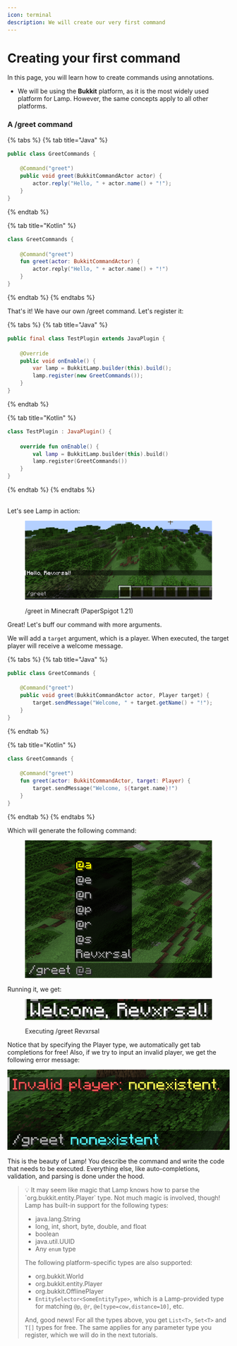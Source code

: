 ```yaml
---
icon: terminal
description: We will create our very first command
---
```


# Creating your first command

In this page, you will learn how to create commands using annotations.

* We will be using the **Bukkit** platform, as it is the most widely used platform for Lamp. However, the same concepts apply to all other platforms.

### A /greet command

{% tabs %}
{% tab title="Java" %}
```java
public class GreetCommands {

    @Command("greet")
    public void greet(BukkitCommandActor actor) {
        actor.reply("Hello, " + actor.name() + "!");
    }
}
```
{% endtab %}

{% tab title="Kotlin" %}
```kotlin
class GreetCommands {
    
    @Command("greet")
    fun greet(actor: BukkitCommandActor) {
        actor.reply("Hello, " + actor.name() + "!")
    }
}
```
{% endtab %}
{% endtabs %}

That's it! We have our own /greet command. Let's register it:

{% tabs %}
{% tab title="Java" %}
```java
public final class TestPlugin extends JavaPlugin {

    @Override
    public void onEnable() {
        var lamp = BukkitLamp.builder(this).build();
        lamp.register(new GreetCommands());
    }
}
```
{% endtab %}

{% tab title="Kotlin" %}
```kotlin
class TestPlugin : JavaPlugin() {

    override fun onEnable() {
        val lamp = BukkitLamp.builder(this).build()
        lamp.register(GreetCommands())
    }
}
```
{% endtab %}
{% endtabs %}

\
Let's see Lamp in action:

<figure><img src="../.gitbook/assets/image (1) (1).png" alt=""><figcaption><p>/greet in Minecraft (PaperSpigot 1.21)</p></figcaption></figure>

Great! Let's buff our command with more arguments.&#x20;

We will add a `target` argument, which is a player. When executed, the target player will receive a welcome message.

{% tabs %}
{% tab title="Java" %}
```java
public class GreetCommands {

    @Command("greet")
    public void greet(BukkitCommandActor actor, Player target) {
        target.sendMessage("Welcome, " + target.getName() + "!");
    }
}
```
{% endtab %}

{% tab title="Kotlin" %}
```kotlin
class GreetCommands {

    @Command("greet")
    fun greet(actor: BukkitCommandActor, target: Player) {
        target.sendMessage("Welcome, ${target.name}!")
    }
}
```
{% endtab %}
{% endtabs %}

Which will generate the following command:

<figure><img src="../.gitbook/assets/Screenshot 2024-08-27 235810.png" alt=""><figcaption></figcaption></figure>

Running it, we get:

<figure><img src="../.gitbook/assets/image (3) (1).png" alt=""><figcaption><p>Executing /greet Revxrsal</p></figcaption></figure>

Notice that by specifying the Player type, we automatically get tab completions for free! Also, if we try to input an invalid player, we get the following error message:&#x20;

<img src="../.gitbook/assets/image (4) (1).png" alt="" data-size="original">



This is the beauty of Lamp! You describe the command and write the code that needs to be executed. Everything else, like auto-completions, validation, and parsing is done under the hood.

> :bulb: It may seem like magic that Lamp knows how to parse the \`org.bukkit.entity.Player\` type. Not much magic is involved, though! Lamp has built-in support for the following types:
>
> * java.lang.String
> * long, int, short, byte, double, and float
> * boolean
> * java.util.UUID
> * Any `enum` type
>
> The following platform-specific types are also supported:
>
> * org.bukkit.World
> * org.bukkit.entity.Player
> * org.bukkit.OfflinePlayer&#x20;
> * `EntitySelector<SomeEntityType>`, which is a Lamp-provided type for matching `@p`, `@r`, `@e[type=cow,distance=10]`, etc.
>
> And, good news! For all the types above, you get `List<T>`, `Set<T>` and `T[]` types for free. The same applies for any parameter type you register, which we will do in the next tutorials.
